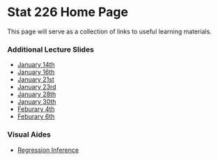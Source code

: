 Stat 226 Home Page
========================================================

This page will serve as a collection of links to useful learning materials.

### Additional Lecture Slides

* [January 14th](http://cpsievert.github.io/slides/stat226/0114)
* [January 16th](http://cpsievert.github.io/slides/stat226/0116)
* [January 21st](http://cpsievert.github.io/slides/stat226/0121)
* [January 23rd](http://cpsievert.github.io/slides/stat226/0123)
* [January 28th](http://cpsievert.github.io/slides/stat226/0128)
* [January 30th](http://cpsievert.github.io/slides/stat226/0130)
* [Feburary 4th](http://cpsievert.github.io/slides/stat226/0204)
* [Feburary 6th](http://cpsievert.github.io/slides/stat226/0206)

### Visual Aides

* [Regression Inference](http://glimmer.rstudio.com/cpsievert/regInf2/)
